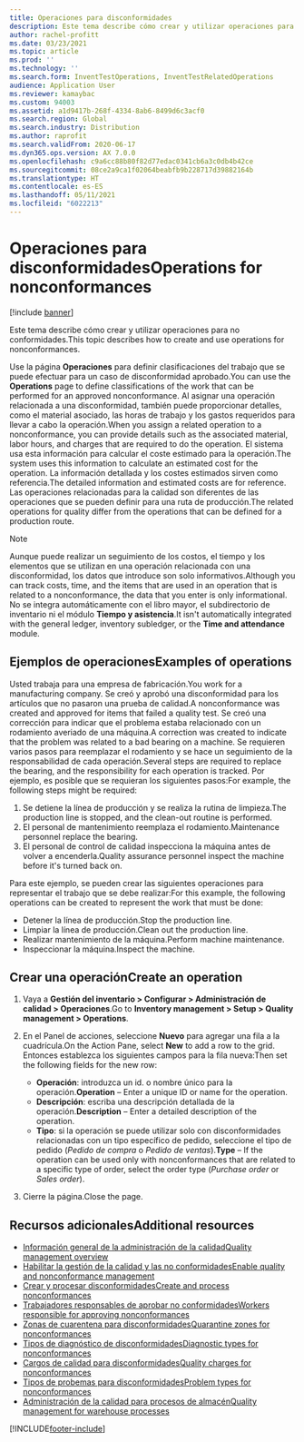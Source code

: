```yaml
---
title: Operaciones para disconformidades
description: Este tema describe cómo crear y utilizar operaciones para no conformidades.
author: rachel-profitt
ms.date: 03/23/2021
ms.topic: article
ms.prod: ''
ms.technology: ''
ms.search.form: InventTestOperations, InventTestRelatedOperations
audience: Application User
ms.reviewer: kamaybac
ms.custom: 94003
ms.assetid: a1d9417b-268f-4334-8ab6-8499d6c3acf0
ms.search.region: Global
ms.search.industry: Distribution
ms.author: raprofit
ms.search.validFrom: 2020-06-17
ms.dyn365.ops.version: AX 7.0.0
ms.openlocfilehash: c9a6cc88b80f82d77edac0341cb6a3c0db4b42ce
ms.sourcegitcommit: 08ce2a9ca1f02064beabfb9b228717d39882164b
ms.translationtype: HT
ms.contentlocale: es-ES
ms.lasthandoff: 05/11/2021
ms.locfileid: "6022213"
---
```

# <a name="operations-for-nonconformances"></a><span data-ttu-id="2cb38-103">Operaciones para disconformidades</span><span class="sxs-lookup"><span data-stu-id="2cb38-103">Operations for nonconformances</span></span>

[!include [banner](../includes/banner.md)]

<span data-ttu-id="2cb38-104">Este tema describe cómo crear y utilizar operaciones para no conformidades.</span><span class="sxs-lookup"><span data-stu-id="2cb38-104">This topic describes how to create and use operations for nonconformances.</span></span>

<span data-ttu-id="2cb38-105">Use la página **Operaciones** para definir clasificaciones del trabajo que se puede efectuar para un caso de disconformidad aprobado.</span><span class="sxs-lookup"><span data-stu-id="2cb38-105">You can use the **Operations** page to define classifications of the work that can be performed for an approved nonconformance.</span></span> <span data-ttu-id="2cb38-106">Al asignar una operación relacionada a una disconformidad, también puede proporcionar detalles, como el material asociado, las horas de trabajo y los gastos requeridos para llevar a cabo la operación.</span><span class="sxs-lookup"><span data-stu-id="2cb38-106">When you assign a related operation to a nonconformance, you can provide details such as the associated material, labor hours, and charges that are required to do the operation.</span></span> <span data-ttu-id="2cb38-107">El sistema usa esta información para calcular el coste estimado para la operación.</span><span class="sxs-lookup"><span data-stu-id="2cb38-107">The system uses this information to calculate an estimated cost for the operation.</span></span> <span data-ttu-id="2cb38-108">La información detallada y los costes estimados sirven como referencia.</span><span class="sxs-lookup"><span data-stu-id="2cb38-108">The detailed information and estimated costs are for reference.</span></span> <span data-ttu-id="2cb38-109">Las operaciones relacionadas para la calidad son diferentes de las operaciones que se pueden definir para una ruta de producción.</span><span class="sxs-lookup"><span data-stu-id="2cb38-109">The related operations for quality differ from the operations that can be defined for a production route.</span></span>

> [!NOTE]
> <span data-ttu-id="2cb38-110">Aunque puede realizar un seguimiento de los costos, el tiempo y los elementos que se utilizan en una operación relacionada con una disconformidad, los datos que introduce son solo informativos.</span><span class="sxs-lookup"><span data-stu-id="2cb38-110">Although you can track costs, time, and the items that are used in an operation that is related to a nonconformance, the data that you enter is only informational.</span></span> <span data-ttu-id="2cb38-111">No se integra automáticamente con el libro mayor, el subdirectorio de inventario ni el módulo **Tiempo y asistencia**.</span><span class="sxs-lookup"><span data-stu-id="2cb38-111">It isn't automatically integrated with the general ledger, inventory subledger, or the **Time and attendance** module.</span></span>

## <a name="examples-of-operations"></a><span data-ttu-id="2cb38-112">Ejemplos de operaciones</span><span class="sxs-lookup"><span data-stu-id="2cb38-112">Examples of operations</span></span>

<span data-ttu-id="2cb38-113">Usted trabaja para una empresa de fabricación.</span><span class="sxs-lookup"><span data-stu-id="2cb38-113">You work for a manufacturing company.</span></span> <span data-ttu-id="2cb38-114">Se creó y aprobó una disconformidad para los artículos que no pasaron una prueba de calidad.</span><span class="sxs-lookup"><span data-stu-id="2cb38-114">A nonconformance was created and approved for items that failed a quality test.</span></span> <span data-ttu-id="2cb38-115">Se creó una corrección para indicar que el problema estaba relacionado con un rodamiento averiado de una máquina.</span><span class="sxs-lookup"><span data-stu-id="2cb38-115">A correction was created to indicate that the problem was related to a bad bearing on a machine.</span></span> <span data-ttu-id="2cb38-116">Se requieren varios pasos para reemplazar el rodamiento y se hace un seguimiento de la responsabilidad de cada operación.</span><span class="sxs-lookup"><span data-stu-id="2cb38-116">Several steps are required to replace the bearing, and the responsibility for each operation is tracked.</span></span> <span data-ttu-id="2cb38-117">Por ejemplo, es posible que se requieran los siguientes pasos:</span><span class="sxs-lookup"><span data-stu-id="2cb38-117">For example, the following steps might be required:</span></span>

1. <span data-ttu-id="2cb38-118">Se detiene la línea de producción y se realiza la rutina de limpieza.</span><span class="sxs-lookup"><span data-stu-id="2cb38-118">The production line is stopped, and the clean-out routine is performed.</span></span>
1. <span data-ttu-id="2cb38-119">El personal de mantenimiento reemplaza el rodamiento.</span><span class="sxs-lookup"><span data-stu-id="2cb38-119">Maintenance personnel replace the bearing.</span></span>
1. <span data-ttu-id="2cb38-120">El personal de control de calidad inspecciona la máquina antes de volver a encenderla.</span><span class="sxs-lookup"><span data-stu-id="2cb38-120">Quality assurance personnel inspect the machine before it's turned back on.</span></span>

<span data-ttu-id="2cb38-121">Para este ejemplo, se pueden crear las siguientes operaciones para representar el trabajo que se debe realizar:</span><span class="sxs-lookup"><span data-stu-id="2cb38-121">For this example, the following operations can be created to represent the work that must be done:</span></span>

- <span data-ttu-id="2cb38-122">Detener la línea de producción.</span><span class="sxs-lookup"><span data-stu-id="2cb38-122">Stop the production line.</span></span>
- <span data-ttu-id="2cb38-123">Limpiar la línea de producción.</span><span class="sxs-lookup"><span data-stu-id="2cb38-123">Clean out the production line.</span></span>
- <span data-ttu-id="2cb38-124">Realizar mantenimiento de la máquina.</span><span class="sxs-lookup"><span data-stu-id="2cb38-124">Perform machine maintenance.</span></span>
- <span data-ttu-id="2cb38-125">Inspeccionar la máquina.</span><span class="sxs-lookup"><span data-stu-id="2cb38-125">Inspect the machine.</span></span>

## <a name="create-an-operation"></a><span data-ttu-id="2cb38-126">Crear una operación</span><span class="sxs-lookup"><span data-stu-id="2cb38-126">Create an operation</span></span>

1. <span data-ttu-id="2cb38-127">Vaya a **Gestión del inventario \> Configurar \> Administración de calidad \> Operaciones**.</span><span class="sxs-lookup"><span data-stu-id="2cb38-127">Go to **Inventory management \> Setup \> Quality management \> Operations**.</span></span>
1. <span data-ttu-id="2cb38-128">En el Panel de acciones, seleccione **Nuevo** para agregar una fila a la cuadrícula.</span><span class="sxs-lookup"><span data-stu-id="2cb38-128">On the Action Pane, select **New** to add a row to the grid.</span></span> <span data-ttu-id="2cb38-129">Entonces establezca los siguientes campos para la fila nueva:</span><span class="sxs-lookup"><span data-stu-id="2cb38-129">Then set the following fields for the new row:</span></span>

    - <span data-ttu-id="2cb38-130">**Operación**: introduzca un id. o nombre único para la operación.</span><span class="sxs-lookup"><span data-stu-id="2cb38-130">**Operation** – Enter a unique ID or name for the operation.</span></span>
    - <span data-ttu-id="2cb38-131">**Descripción**: escriba una descripción detallada de la operación.</span><span class="sxs-lookup"><span data-stu-id="2cb38-131">**Description** – Enter a detailed description of the operation.</span></span>
    - <span data-ttu-id="2cb38-132">**Tipo**: si la operación se puede utilizar solo con disconformidades relacionadas con un tipo específico de pedido, seleccione el tipo de pedido (*Pedido de compra* o *Pedido de ventas*).</span><span class="sxs-lookup"><span data-stu-id="2cb38-132">**Type** – If the operation can be used only with nonconformances that are related to a specific type of order, select the order type (*Purchase order* or *Sales order*).</span></span>

1. <span data-ttu-id="2cb38-133">Cierre la página.</span><span class="sxs-lookup"><span data-stu-id="2cb38-133">Close the page.</span></span>

## <a name="additional-resources"></a><span data-ttu-id="2cb38-134">Recursos adicionales</span><span class="sxs-lookup"><span data-stu-id="2cb38-134">Additional resources</span></span>

- [<span data-ttu-id="2cb38-135">Información general de la administración de la calidad</span><span class="sxs-lookup"><span data-stu-id="2cb38-135">Quality management overview</span></span>](quality-management-processes.md)
- [<span data-ttu-id="2cb38-136">Habilitar la gestión de la calidad y las no conformidades</span><span class="sxs-lookup"><span data-stu-id="2cb38-136">Enable quality and nonconformance management</span></span>](enable-quality-management.md)
- [<span data-ttu-id="2cb38-137">Crear y procesar disconformidades</span><span class="sxs-lookup"><span data-stu-id="2cb38-137">Create and process nonconformances</span></span>](tasks/create-process-non-conformance.md)
- [<span data-ttu-id="2cb38-138">Trabajadores responsables de aprobar no conformidades</span><span class="sxs-lookup"><span data-stu-id="2cb38-138">Workers responsible for approving nonconformances</span></span>](quality-responsible-workers.md)
- [<span data-ttu-id="2cb38-139">Zonas de cuarentena para disconformidades</span><span class="sxs-lookup"><span data-stu-id="2cb38-139">Quarantine zones for nonconformances</span></span>](quality-quarantine-zones.md)
- [<span data-ttu-id="2cb38-140">Tipos de diagnóstico de disconformidades</span><span class="sxs-lookup"><span data-stu-id="2cb38-140">Diagnostic types for nonconformances</span></span>](quality-diagnostic-types.md)
- [<span data-ttu-id="2cb38-141">Cargos de calidad para disconformidades</span><span class="sxs-lookup"><span data-stu-id="2cb38-141">Quality charges for nonconformances</span></span>](quality-charges.md)
- [<span data-ttu-id="2cb38-142">Tipos de probemas para disconformidades</span><span class="sxs-lookup"><span data-stu-id="2cb38-142">Problem types for nonconformances</span></span>](quality-operations.md)
- [<span data-ttu-id="2cb38-143">Administración de la calidad para procesos de almacén</span><span class="sxs-lookup"><span data-stu-id="2cb38-143">Quality management for warehouse processes</span></span>](quality-management-for-warehouses-processes.md)

[!INCLUDE[footer-include](../../includes/footer-banner.md)]
